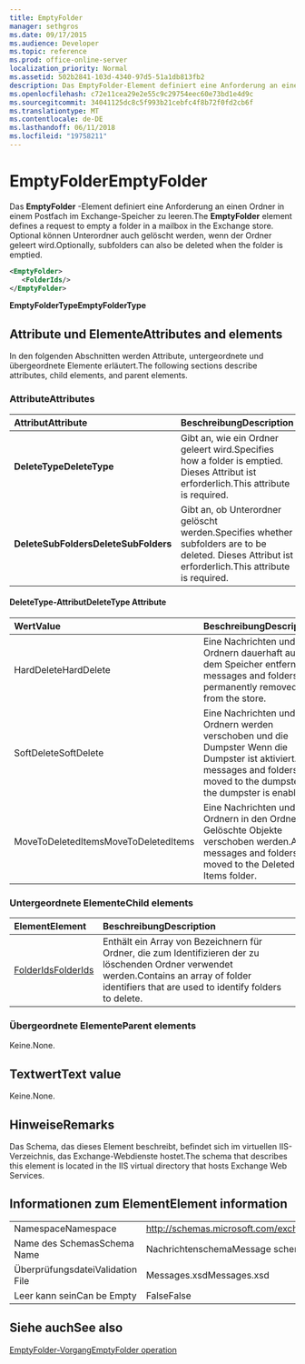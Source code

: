 ```yaml
---
title: EmptyFolder
manager: sethgros
ms.date: 09/17/2015
ms.audience: Developer
ms.topic: reference
ms.prod: office-online-server
localization_priority: Normal
ms.assetid: 502b2841-103d-4340-97d5-51a1db813fb2
description: Das EmptyFolder-Element definiert eine Anforderung an einen Ordner in einem Postfach im Exchange-Speicher zu leeren. Optional können Unterordner auch gelöscht werden, wenn der Ordner geleert wird.
ms.openlocfilehash: c72e11cea29e2e55c9c29754eec60e73bd1e4d9c
ms.sourcegitcommit: 34041125dc8c5f993b21cebfc4f8b72f0fd2cb6f
ms.translationtype: MT
ms.contentlocale: de-DE
ms.lasthandoff: 06/11/2018
ms.locfileid: "19758211"
---
```

# <a name="emptyfolder"></a><span data-ttu-id="f0b0b-104">EmptyFolder</span><span class="sxs-lookup"><span data-stu-id="f0b0b-104">EmptyFolder</span></span>

<span data-ttu-id="f0b0b-105">Das **EmptyFolder** -Element definiert eine Anforderung an einen Ordner in einem Postfach im Exchange-Speicher zu leeren.</span><span class="sxs-lookup"><span data-stu-id="f0b0b-105">The **EmptyFolder** element defines a request to empty a folder in a mailbox in the Exchange store.</span></span> <span data-ttu-id="f0b0b-106">Optional können Unterordner auch gelöscht werden, wenn der Ordner geleert wird.</span><span class="sxs-lookup"><span data-stu-id="f0b0b-106">Optionally, subfolders can also be deleted when the folder is emptied.</span></span> 
  
```XML
<EmptyFolder>
   <FolderIds/>
</EmptyFolder>
```

 <span data-ttu-id="f0b0b-107">**EmptyFolderType**</span><span class="sxs-lookup"><span data-stu-id="f0b0b-107">**EmptyFolderType**</span></span>
## <a name="attributes-and-elements"></a><span data-ttu-id="f0b0b-108">Attribute und Elemente</span><span class="sxs-lookup"><span data-stu-id="f0b0b-108">Attributes and elements</span></span>

<span data-ttu-id="f0b0b-109">In den folgenden Abschnitten werden Attribute, untergeordnete und übergeordnete Elemente erläutert.</span><span class="sxs-lookup"><span data-stu-id="f0b0b-109">The following sections describe attributes, child elements, and parent elements.</span></span>
  
### <a name="attributes"></a><span data-ttu-id="f0b0b-110">Attribute</span><span class="sxs-lookup"><span data-stu-id="f0b0b-110">Attributes</span></span>

|<span data-ttu-id="f0b0b-111">**Attribut**</span><span class="sxs-lookup"><span data-stu-id="f0b0b-111">**Attribute**</span></span>|<span data-ttu-id="f0b0b-112">**Beschreibung**</span><span class="sxs-lookup"><span data-stu-id="f0b0b-112">**Description**</span></span>|
|:-----|:-----|
|<span data-ttu-id="f0b0b-113">**DeleteType**</span><span class="sxs-lookup"><span data-stu-id="f0b0b-113">**DeleteType**</span></span> <br/> |<span data-ttu-id="f0b0b-114">Gibt an, wie ein Ordner geleert wird.</span><span class="sxs-lookup"><span data-stu-id="f0b0b-114">Specifies how a folder is emptied.</span></span> <span data-ttu-id="f0b0b-115">Dieses Attribut ist erforderlich.</span><span class="sxs-lookup"><span data-stu-id="f0b0b-115">This attribute is required.</span></span>  <br/> |
|<span data-ttu-id="f0b0b-116">**DeleteSubFolders**</span><span class="sxs-lookup"><span data-stu-id="f0b0b-116">**DeleteSubFolders**</span></span> <br/> |<span data-ttu-id="f0b0b-117">Gibt an, ob Unterordner gelöscht werden.</span><span class="sxs-lookup"><span data-stu-id="f0b0b-117">Specifies whether subfolders are to be deleted.</span></span> <span data-ttu-id="f0b0b-118">Dieses Attribut ist erforderlich.</span><span class="sxs-lookup"><span data-stu-id="f0b0b-118">This attribute is required.</span></span>  <br/> |
   
#### <a name="deletetype-attribute"></a><span data-ttu-id="f0b0b-119">DeleteType-Attribut</span><span class="sxs-lookup"><span data-stu-id="f0b0b-119">DeleteType Attribute</span></span>

|<span data-ttu-id="f0b0b-120">**Wert**</span><span class="sxs-lookup"><span data-stu-id="f0b0b-120">**Value**</span></span>|<span data-ttu-id="f0b0b-121">**Beschreibung**</span><span class="sxs-lookup"><span data-stu-id="f0b0b-121">**Description**</span></span>|
|:-----|:-----|
|<span data-ttu-id="f0b0b-122">HardDelete</span><span class="sxs-lookup"><span data-stu-id="f0b0b-122">HardDelete</span></span>  <br/> |<span data-ttu-id="f0b0b-123">Eine Nachrichten und Ordnern dauerhaft aus dem Speicher entfernt.</span><span class="sxs-lookup"><span data-stu-id="f0b0b-123">A messages and folders are permanently removed from the store.</span></span>  <br/> |
|<span data-ttu-id="f0b0b-124">SoftDelete</span><span class="sxs-lookup"><span data-stu-id="f0b0b-124">SoftDelete</span></span>  <br/> |<span data-ttu-id="f0b0b-125">Eine Nachrichten und Ordnern werden verschoben und die Dumpster Wenn die Dumpster ist aktiviert.</span><span class="sxs-lookup"><span data-stu-id="f0b0b-125">A messages and folders are moved to the dumpster if the dumpster is enabled.</span></span>  <br/> |
|<span data-ttu-id="f0b0b-126">MoveToDeletedItems</span><span class="sxs-lookup"><span data-stu-id="f0b0b-126">MoveToDeletedItems</span></span>  <br/> |<span data-ttu-id="f0b0b-127">Eine Nachrichten und Ordnern in den Ordner Gelöschte Objekte verschoben werden.</span><span class="sxs-lookup"><span data-stu-id="f0b0b-127">A messages and folders are moved to the Deleted Items folder.</span></span>  <br/> |
   
### <a name="child-elements"></a><span data-ttu-id="f0b0b-128">Untergeordnete Elemente</span><span class="sxs-lookup"><span data-stu-id="f0b0b-128">Child elements</span></span>

|<span data-ttu-id="f0b0b-129">**Element**</span><span class="sxs-lookup"><span data-stu-id="f0b0b-129">**Element**</span></span>|<span data-ttu-id="f0b0b-130">**Beschreibung**</span><span class="sxs-lookup"><span data-stu-id="f0b0b-130">**Description**</span></span>|
|:-----|:-----|
|[<span data-ttu-id="f0b0b-131">FolderIds</span><span class="sxs-lookup"><span data-stu-id="f0b0b-131">FolderIds</span></span>](folderids.md) <br/> |<span data-ttu-id="f0b0b-132">Enthält ein Array von Bezeichnern für Ordner, die zum Identifizieren der zu löschenden Ordner verwendet werden.</span><span class="sxs-lookup"><span data-stu-id="f0b0b-132">Contains an array of folder identifiers that are used to identify folders to delete.</span></span>  <br/> |
   
### <a name="parent-elements"></a><span data-ttu-id="f0b0b-133">Übergeordnete Elemente</span><span class="sxs-lookup"><span data-stu-id="f0b0b-133">Parent elements</span></span>

<span data-ttu-id="f0b0b-134">Keine.</span><span class="sxs-lookup"><span data-stu-id="f0b0b-134">None.</span></span>
  
## <a name="text-value"></a><span data-ttu-id="f0b0b-135">Textwert</span><span class="sxs-lookup"><span data-stu-id="f0b0b-135">Text value</span></span>

<span data-ttu-id="f0b0b-136">Keine.</span><span class="sxs-lookup"><span data-stu-id="f0b0b-136">None.</span></span>
  
## <a name="remarks"></a><span data-ttu-id="f0b0b-137">Hinweise</span><span class="sxs-lookup"><span data-stu-id="f0b0b-137">Remarks</span></span>

<span data-ttu-id="f0b0b-138">Das Schema, das dieses Element beschreibt, befindet sich im virtuellen IIS-Verzeichnis, das Exchange-Webdienste hostet.</span><span class="sxs-lookup"><span data-stu-id="f0b0b-138">The schema that describes this element is located in the IIS virtual directory that hosts Exchange Web Services.</span></span>
  
## <a name="element-information"></a><span data-ttu-id="f0b0b-139">Informationen zum Element</span><span class="sxs-lookup"><span data-stu-id="f0b0b-139">Element information</span></span>

|||
|:-----|:-----|
|<span data-ttu-id="f0b0b-140">Namespace</span><span class="sxs-lookup"><span data-stu-id="f0b0b-140">Namespace</span></span>  <br/> |http://schemas.microsoft.com/exchange/services/2006/messages  <br/> |
|<span data-ttu-id="f0b0b-141">Name des Schemas</span><span class="sxs-lookup"><span data-stu-id="f0b0b-141">Schema Name</span></span>  <br/> |<span data-ttu-id="f0b0b-142">Nachrichtenschema</span><span class="sxs-lookup"><span data-stu-id="f0b0b-142">Message schema</span></span>  <br/> |
|<span data-ttu-id="f0b0b-143">Überprüfungsdatei</span><span class="sxs-lookup"><span data-stu-id="f0b0b-143">Validation File</span></span>  <br/> |<span data-ttu-id="f0b0b-144">Messages.xsd</span><span class="sxs-lookup"><span data-stu-id="f0b0b-144">Messages.xsd</span></span>  <br/> |
|<span data-ttu-id="f0b0b-145">Leer kann sein</span><span class="sxs-lookup"><span data-stu-id="f0b0b-145">Can be Empty</span></span>  <br/> |<span data-ttu-id="f0b0b-146">False</span><span class="sxs-lookup"><span data-stu-id="f0b0b-146">False</span></span>  <br/> |
   
## <a name="see-also"></a><span data-ttu-id="f0b0b-147">Siehe auch</span><span class="sxs-lookup"><span data-stu-id="f0b0b-147">See also</span></span>



[<span data-ttu-id="f0b0b-148">EmptyFolder-Vorgang</span><span class="sxs-lookup"><span data-stu-id="f0b0b-148">EmptyFolder operation</span></span>](emptyfolder-operation.md)


